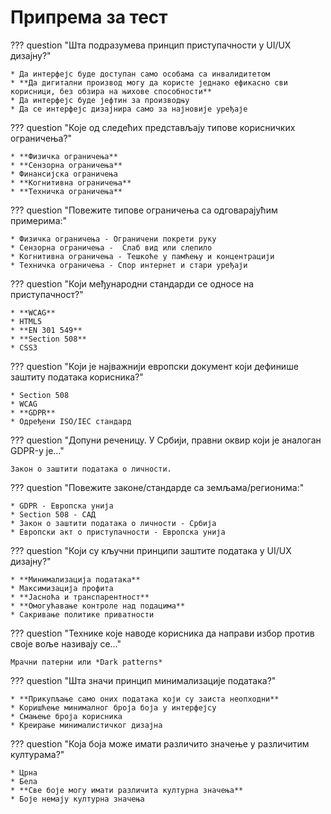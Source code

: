 # Припрема за тест

??? question "Шта подразумева принцип приступачности у UI/UX дизајну?"

    * Да интерфејс буде доступан само особама са инвалидитетом
    * **Да дигитални производ могу да користе једнако ефикасно сви корисници, без обзира на њихове способности**
    * Да интерфејс буде јефтин за производњу
    * Да се интерфејс дизајнира само за најновије уређаје

??? question "Које од следећих представљају типове корисничких ограничења?"

    * **Физичка ограничења**
    * **Сензорна ограничења**
    * Финансијска ограничења
    * **Когнитивна ограничења**
    * **Техничка ограничења**

??? question "Повежите типове ограничења са одговарајућим примерима:"

    * Физичка ограничења - Ограничени покрети руку
    * Сензорна ограничења -  Слаб вид или слепило
    * Когнитивна ограничења - Тешкоће у памћењу и концентрацији
    * Техничка ограничења - Спор интернет и стари уређаји

??? question "Који међународни стандарди се односе на приступачност?"

    * **WCAG**
    * HTML5
    * **EN 301 549**
    * **Section 508**
    * CSS3

??? question "Који је најважнији европски документ који дефинише заштиту података корисника?"

    * Section 508
    * WCAG
    * **GDPR**
    * Одређени ISO/IEC стандард

??? question "Допуни реченицу. У Србији, правни оквир који је аналоган GDPR-у је..."

    Закон о заштити података о личности.

??? question "Повежите законе/стандарде са земљама/регионима:"

    * GDPR - Европска унија
    * Section 508 - САД
    * Закон о заштити података о личности - Србија
    * Европски акт о приступачности - Европска унија

??? question "Који су кључни принципи заштите података у UI/UX дизајну?"

    * **Минимализација података**
    * Максимизација профита
    * **Јасноћа и транспарентност**
    * **Омогућавање контроле над подацима**
    * Сакривање политике приватности

??? question "Технике које наводе корисника да направи избор против своје воље називају се..."

    Мрачни патерни или *Dark patterns* 

??? question "Шта значи принцип минимализације података?"

    * **Прикупљање само оних података који су заиста неопходни**
    * Коришћење минималног броја боја у интерфејсу
    * Смањење броја корисника
    * Креирање минималистичког дизајна

??? question "Која боја може имати различито значење у различитим културама?"

    * Црна
    * Бела
    * **Све боје могу имати различита културна значења**
    * Боје немају културна значења
